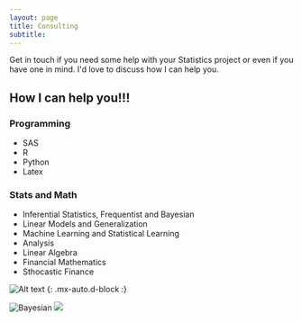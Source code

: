 ```yaml
---
layout: page
title: Consulting
subtitle: 
---
```


Get in touch if you need some help with your Statistics project or even if you have one in mind. I'd love to discuss how I can help you.


## How I can help you!!!

### Programming 
* SAS 
* R 
* Python
* Latex


### Stats and Math
* Inferential Statistics, Frequentist and Bayesian
* Linear Models and Generalization
* Machine Learning and Statistical Learning
* Analysis
* Linear Algebra
* Financial Mathematics
* Sthocastic Finance



![Alt text](https://raw.github.com/potherca-blog/StackOverflow/master/question.13808020.include-an-svg-hosted-on-github-in-markdown/controllers_brief.svg)
{: .mx-auto.d-block :}

![Bayesian](https://drive.google.com/file/d/1vBSqCNa4zss0ysz9vXXJeN8-IUUkXKeO/view?usp=sharing)
<img src="https://drive.google.com/file/d/1vBSqCNa4zss0ysz9vXXJeN8-IUUkXKeO/view?usp=sharing">

